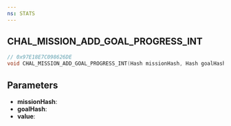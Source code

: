 ```yaml
---
ns: STATS
---
```

## CHAL_MISSION_ADD_GOAL_PROGRESS_INT

```c
// 0x97E18E7C098626DE
void CHAL_MISSION_ADD_GOAL_PROGRESS_INT(Hash missionHash, Hash goalHash, int value);
```

## Parameters
* **missionHash**:
* **goalHash**:
* **value**:
